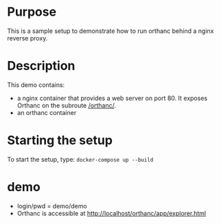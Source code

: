 # Purpose

This is a sample setup to demonstrate how to run orthanc behind a nginx reverse proxy.

# Description

This demo contains:

- a nginx container that provides a web server on port 80.  It exposes Orthanc on the subroute [/orthanc/](http://localhost:/orthanc/).
- an orthanc container

# Starting the setup

To start the setup, type: `docker-compose up --build`

# demo

- login/pwd = demo/demo
- Orthanc is accessible at [http://localhost/orthanc/app/explorer.html](http://localhost/orthanc/app/explorer.html)
